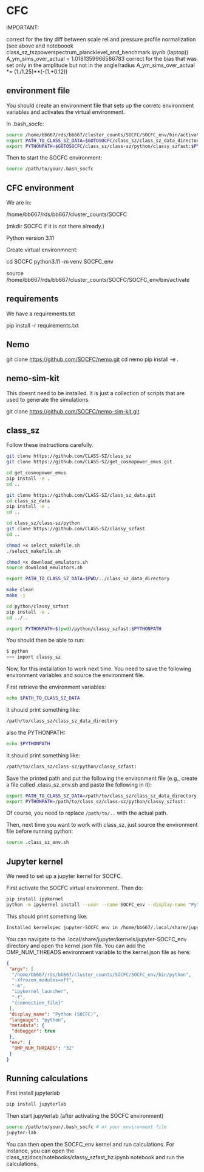 # CFC

IMPORTANT: 

correct for the tiny diff between scale rel and pressure profile normalization (see above and noteboook class_sz_tszpowerspectrum_plancklevel_and_benchmark.ipynb (laptop))
A_ym_sims_over_actual = 1.0181359966586783
correct for the bias that was set only in the amplitude but not in the angle/radius
A_ym_sims_over_actual *= (1./1.25)**(-(1.+0.12))

## environment file

You should create an environment file that sets up the corretc environment variables and activates the virtual environment. 

In .bash_socfc:

```bash
source /home/bb667/rds/bb667/cluster_counts/SOCFC/SOCFC_env/bin/activate
export PATH_TO_CLASS_SZ_DATA=$GOTOSOCFC/class_sz/class_sz_data_directory
export PYTHONPATH=$GOTOSOCFC/class_sz/class-sz/python/classy_szfast:$PYTHONPATH
```

Then to start the SOCFC environment:

```bash
source /path/to/your/.bash_socfc
```


## CFC environment 

We are in:

/home/bb667/rds/bb667/cluster_counts/SOCFC

(mkdir SOCFC if it is not there already.)

Python version 3.11


Create virtual environmnent:

cd SOCFC
python3.11 -m venv SOCFC_env

source /home/bb667/rds/bb667/cluster_counts/SOCFC/SOCFC_env/bin/activate


## requirements

We have a requirements.txt 

pip install -r requirements.txt


## Nemo 

git clone https://github.com/SOCFC/nemo.git
cd nemo 
pip install -e .


## nemo-sim-kit

This doesnt need to be installed. 
It is just a collection of scripts that are used to generate the simulations. 

git clone https://github.com/SOCFC/nemo-sim-kit.git


## class_sz 

Follow these instructions carefully. 

```bash
git clone https://github.com/CLASS-SZ/class_sz
git clone https://github.com/CLASS-SZ/get_cosmopower_emus.git

cd get_cosmopower_emus
pip install -e .
cd ..

git clone https://github.com/CLASS-SZ/class_sz_data.git
cd class_sz_data
pip install -e .
cd ..

cd class_sz/class-sz/python
git clone https://github.com/CLASS-SZ/classy_szfast
cd ..

chmod +x select_makefile.sh
./select_makefile.sh

chmod +x download_emulators.sh
source download_emulators.sh

export PATH_TO_CLASS_SZ_DATA=$PWD/../class_sz_data_directory

make clean 
make -j 

cd python/classy_szfast
pip install -e .
cd ../..

export PYTHONPATH=$(pwd)/python/classy_szfast:$PYTHONPATH
```

You should then be able to run: 


```bash
$ python
>>> import classy_sz
```

Now, for this installation to work next time. You need to save the following environment variables and source the environment file. 

First retrieve the environment variables: 

```bash
echo $PATH_TO_CLASS_SZ_DATA
```
It should print something like:

```bash
/path/to/class_sz/class_sz_data_directory
```

also the PYTHONPATH:

```bash
echo $PYTHONPATH
```

It should print something like:

```bash
/path/to/class_sz/class-sz/python/classy_szfast:
```

Save the printed path and put the following the environment file (e.g., create a file called .class_sz_env.sh and paste the following in it):

```bash
export PATH_TO_CLASS_SZ_DATA=/path/to/class_sz/class_sz_data_directory
export PYTHONPATH=/path/to/class_sz/class-sz/python/classy_szfast:
```

Of course, you need to replace `/path/to/..` with the actual path. 

Then, next time you want to work with class_sz, just source the environment file before running python:

```bash
source .class_sz_env.sh
```

## Jupyter kernel

We need to set up a jupyter kernel for SOCFC. 

First activate the SOCFC virtual environment. Then do:

```bash
pip install ipykernel
python -m ipykernel install --user --name SOCFC_env --display-name "Python (SOCFC)"
```

This should print something like:

```bash
Installed kernelspec jupyter-SOCFC_env in /home/bb667/.local/share/jupyter/kernels/jupyter-SOCFC_env
```

You can navigate to the .local/share/jupyter/kernels/jupyter-SOCFC_env directory and open the kernel.json file.
You can add the OMP_NUM_THREADS environment variable to the kernel.json file as here: 

```json
{
 "argv": [
  "/home/bb667/rds/bb667/cluster_counts/SOCFC/SOCFC_env/bin/python",
  "-Xfrozen_modules=off",
  "-m",
  "ipykernel_launcher",
  "-f",
  "{connection_file}"
 ],
 "display_name": "Python (SOCFC)",
 "language": "python",
 "metadata": {
  "debugger": true
 },
 "env": {
  "OMP_NUM_THREADS": "32"
 }
}
```

## Running calculations

First install jupyterlab

```bash
pip install jupyterlab
```

Then start jupyterlab (after activating the SOCFC environment)

```bash
source /path/to/your/.bash_socfc # or your environment file
jupyter-lab
```

You can then open the SOCFC_env kernel and run calculations. 
For instance, you can open the class_sz/docs/notebooks/classy_szfast_hz.ipynb notebook and run the calculations. 

